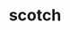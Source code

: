 ---
title: "scotch"
layout: cache
categories: [package, v0.18.1]
meta: {"versions": ["7.0.1"], "compilers": ["gcc@=7.3.1"], "oss": ["amzn2"], "platforms": ["linux"], "targets": ["aarch64", "graviton2", "x86_64_v3", "x86_64_v4"], "stacks": ["aws-isc", "aws-isc-aarch64", "root"], "num_specs": 4, "num_specs_by_stack": {"root": 4, "aws-isc": 2, "aws-isc-aarch64": 2}}
spec_details: [{"hash": "nrv2mc7fy6qaprzqdpj6cihygm6wydex", "compiler": "gcc@=7.3.1", "versions": ["7.0.1"], "os": "amzn2", "platform": "linux", "target": "x86_64_v3", "variants": ["build_type=RelWithDebInfo", "+compression", "~esmumps", "~int64", "~ipo", "~metis", "+mpi", "+shared"], "stacks": ["root", "aws-isc"], "size": "-", "tarball": "https://binaries.spack.io/releases/v0.18.1/build_cache/linux-amzn2-x86_64_v3/gcc-7.3.1/scotch-7.0.1/linux-amzn2-x86_64_v3-gcc-7.3.1-scotch-7.0.1-nrv2mc7fy6qaprzqdpj6cihygm6wydex.spack"}, {"hash": "i2uwqeakvgd2jywldfjxjuqlsa3a2ks3", "compiler": "gcc@=7.3.1", "versions": ["7.0.1"], "os": "amzn2", "platform": "linux", "target": "aarch64", "variants": ["build_type=RelWithDebInfo", "+compression", "~esmumps", "~int64", "~ipo", "~metis", "+mpi", "+shared"], "stacks": ["aws-isc-aarch64", "root"], "size": "-", "tarball": "https://binaries.spack.io/releases/v0.18.1/build_cache/linux-amzn2-aarch64/gcc-7.3.1/scotch-7.0.1/linux-amzn2-aarch64-gcc-7.3.1-scotch-7.0.1-i2uwqeakvgd2jywldfjxjuqlsa3a2ks3.spack"}, {"hash": "wmcwtskjv2desviai4snahsoc3le4k2q", "compiler": "gcc@=7.3.1", "versions": ["7.0.1"], "os": "amzn2", "platform": "linux", "target": "x86_64_v4", "variants": ["build_type=RelWithDebInfo", "+compression", "~esmumps", "~int64", "~ipo", "~metis", "+mpi", "+shared"], "stacks": ["root", "aws-isc"], "size": "-", "tarball": "https://binaries.spack.io/releases/v0.18.1/build_cache/linux-amzn2-x86_64_v4/gcc-7.3.1/scotch-7.0.1/linux-amzn2-x86_64_v4-gcc-7.3.1-scotch-7.0.1-wmcwtskjv2desviai4snahsoc3le4k2q.spack"}, {"hash": "ubcl22okiim7nypvv5tkrygpb5icmois", "compiler": "gcc@=7.3.1", "versions": ["7.0.1"], "os": "amzn2", "platform": "linux", "target": "graviton2", "variants": ["build_type=RelWithDebInfo", "+compression", "~esmumps", "~int64", "~ipo", "~metis", "+mpi", "+shared"], "stacks": ["aws-isc-aarch64", "root"], "size": "-", "tarball": "https://binaries.spack.io/releases/v0.18.1/build_cache/linux-amzn2-graviton2/gcc-7.3.1/scotch-7.0.1/linux-amzn2-graviton2-gcc-7.3.1-scotch-7.0.1-ubcl22okiim7nypvv5tkrygpb5icmois.spack"}]
---